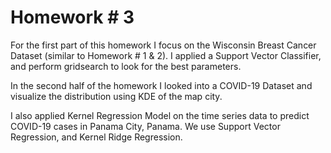 # Homework # 3
For the first part of this homework I focus on the Wisconsin Breast Cancer Dataset (similar to Homework # 1 & 2).
I applied a Support Vector Classifier, and perform gridsearch to look for the best parameters. 

In the second half of the homework I looked into a COVID-19 Dataset and visualize the distribution using KDE of the map city.

I also applied Kernel Regression Model on the time series data to predict COVID-19 cases in Panama City, Panama. We use Support Vector Regression, and Kernel Ridge Regression.



